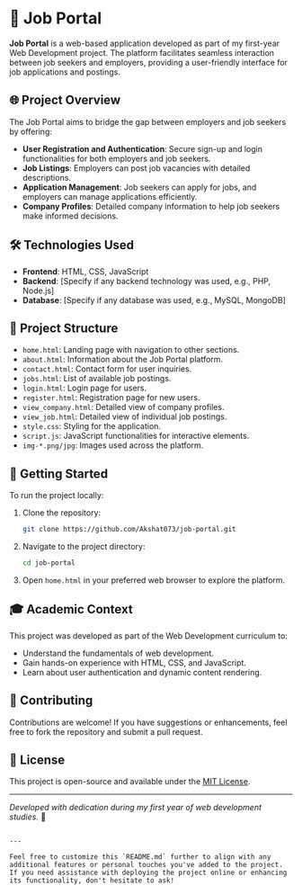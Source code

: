 
# 💼 Job Portal

**Job Portal** is a web-based application developed as part of my first-year Web Development project. The platform facilitates seamless interaction between job seekers and employers, providing a user-friendly interface for job applications and postings.

## 🌐 Project Overview

The Job Portal aims to bridge the gap between employers and job seekers by offering:

- **User Registration and Authentication**: Secure sign-up and login functionalities for both employers and job seekers.
- **Job Listings**: Employers can post job vacancies with detailed descriptions.
- **Application Management**: Job seekers can apply for jobs, and employers can manage applications efficiently.
- **Company Profiles**: Detailed company information to help job seekers make informed decisions.

## 🛠️ Technologies Used

- **Frontend**: HTML, CSS, JavaScript
- **Backend**: [Specify if any backend technology was used, e.g., PHP, Node.js]
- **Database**: [Specify if any database was used, e.g., MySQL, MongoDB]

## 📁 Project Structure

- `home.html`: Landing page with navigation to other sections.
- `about.html`: Information about the Job Portal platform.
- `contact.html`: Contact form for user inquiries.
- `jobs.html`: List of available job postings.
- `login.html`: Login page for users.
- `register.html`: Registration page for new users.
- `view_company.html`: Detailed view of company profiles.
- `view_job.html`: Detailed view of individual job postings.
- `style.css`: Styling for the application.
- `script.js`: JavaScript functionalities for interactive elements.
- `img-*.png/jpg`: Images used across the platform.

## 🚀 Getting Started

To run the project locally:

1. Clone the repository:
   ```bash
   git clone https://github.com/Akshat073/job-portal.git
   ```
2. Navigate to the project directory:
   ```bash
   cd job-portal
   ```
3. Open `home.html` in your preferred web browser to explore the platform.

## 🎓 Academic Context

This project was developed as part of the Web Development curriculum to:

- Understand the fundamentals of web development.
- Gain hands-on experience with HTML, CSS, and JavaScript.
- Learn about user authentication and dynamic content rendering.

## 🤝 Contributing

Contributions are welcome! If you have suggestions or enhancements, feel free to fork the repository and submit a pull request.

## 📄 License

This project is open-source and available under the [MIT License](LICENSE).

---

*Developed with dedication during my first year of web development studies.* 🌱
```

---

Feel free to customize this `README.md` further to align with any additional features or personal touches you've added to the project. If you need assistance with deploying the project online or enhancing its functionality, don't hesitate to ask! 
